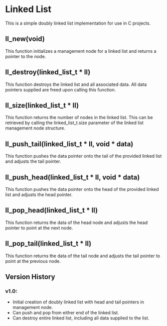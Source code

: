 # Linked List
This is a simple doubly linked list implementation for use in C projects.

## ll_new(void)
This function initializes a management node for a linked list and returns a pointer to the node.

## ll_destroy(linked_list_t * ll)
This function destroys the linked list and all associated data. All data pointers supplied are freed upon calling this function.

## ll_size(linked_list_t * ll)
This function returns the number of nodes in the linked list. This can be retrieved by calling the linked_list_t.size parameter of the linked list management node structure.

## ll_push_tail(linked_list_t * ll, void * data)
This function pushes the data pointer onto the tail of the provided linked list and adjusts the tail pointer.

## ll_push_head(linked_list_t * ll, void * data)
This function pushes the data pointer onto the head of the provided linked list and adjusts the head pointer.

## ll_pop_head(linked_list_t * ll)
This function returns the data of the head node and adjusts the head pointer to point at the next node.

## ll_pop_tail(linked_list_t * ll)
This function returns the data of the tail node and adjusts the tail pointer to point at the previous node.

## Version History
### v1.0:
* Initial creation of doubly linked list with head and tail pointers in management node.
* Can push and pop from either end of the linked list.
* Can destroy entire linked list, including all data supplied to the list.
